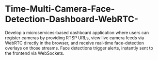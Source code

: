 # Time-Multi-Camera-Face-Detection-Dashboard-WebRTC-
Develop a microservices-based dashboard application where users can register cameras by providing RTSP URLs, view live camera feeds via WebRTC directly in the browser, and receive real-time face-detection overlays on those streams. Face detections trigger alerts, instantly sent to the frontend via WebSockets.

